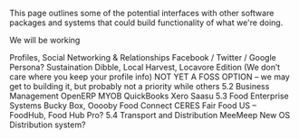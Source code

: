 This page outlines some of the potential interfaces with other software packages and systems that could build functionality of what we're doing. 

We will be working 

Profiles, Social Networking & Relationships
Facebook / Twitter / Google
Persona?
Sustaination
Dibble, Local Harvest, Locavore Edition (We don’t care where you keep your profile info)
NOT YET A FOSS OPTION – we may get to building it, but probably not a priority while others
5.2	Business Management
OpenERP
MYOB
QuickBooks
Xero
Saasu
5.3	Food Enterprise Systems
Bucky Box, Ooooby
Food Connect
CERES Fair Food
US – FoodHub, Food Hub Pro? 
5.4	Transport and Distribution
MeeMeep
New OS Distribution system?

